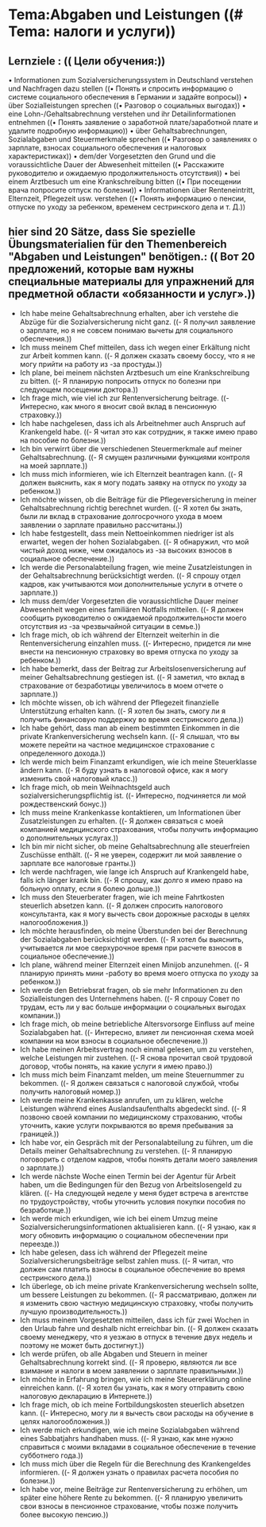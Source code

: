 # Tema:Abgaben und Leistungen ((# Tema: налоги и услуги))
## Lernziele : (( Цели обучения:))
• Informationen zum Sozialversicherungssystem in Deutschland verstehen und Nachfragen dazu stellen ((• Понять и спросить информацию о системе социального обеспечения в Германии и задайте вопросы))
• über Sozialleistungen sprechen ((• Разговор о социальных выгодах))
• eine Lohn-/Gehaltsabrechnung verstehen und ihr Detailinformationen entnehmen ((• Понять заявление о заработной плате/заработной плате и удалите подробную информацию))
• über Gehaltsabrechnungen, Sozialabgaben und Steuermerkmale sprechen ((• Разговор о заявлениях о зарплате, взносах социального обеспечения и налоговых характеристиках))
• dem/der Vorgesetzten den Grund und die voraussichtliche Dauer der Abwesenheit mitteilen ((• Расскажите руководителю и ожидаемую продолжительность отсутствия))
• bei einem Arztbesuch um eine Krankschreibung bitten ((• При посещении врача попросите отпуск по болезни))
• Informationen über Renteneintritt, Elternzeit, Pflegezeit usw. verstehen ((• Понять информацию о пенсии, отпуске по уходу за ребенком, временем сестринского дела и т. Д.))
## hier sind 20 Sätze, dass Sie spezielle Übungsmaterialien für den Themenbereich "Abgaben und Leistungen" benötigen.: (( Вот 20 предложений, которые вам нужны специальные материалы для упражнений для предметной области «обязанности и услуг».))
- Ich habe meine Gehaltsabrechnung erhalten, aber ich verstehe die Abzüge für die Sozialversicherung nicht ganz. ((- Я получил заявление о зарплате, но я не совсем понимаю вычеты для социального обеспечения.))
- Ich muss meinem Chef mitteilen, dass ich wegen einer Erkältung nicht zur Arbeit kommen kann. ((- Я должен сказать своему боссу, что я не могу прийти на работу из -за простуды.))
- Ich plane, bei meinem nächsten Arztbesuch um eine Krankschreibung zu bitten. ((- Я планирую попросить отпуск по болезни при следующем посещении доктора.))
- Ich frage mich, wie viel ich zur Rentenversicherung beitrage. ((- Интересно, как много я вносит свой вклад в пенсионную страховку.))
- Ich habe nachgelesen, dass ich als Arbeitnehmer auch Anspruch auf Krankengeld habe. ((- Я читал это как сотрудник, я также имею право на пособие по болезни.))
- Ich bin verwirrt über die verschiedenen Steuermerkmale auf meiner Gehaltsabrechnung. ((- Я смущен различными функциями контроля на моей зарплате.))
- Ich muss mich informieren, wie ich Elternzeit beantragen kann. ((- Я должен выяснить, как я могу подать заявку на отпуск по уходу за ребенком.))
- Ich möchte wissen, ob die Beiträge für die Pflegeversicherung in meiner Gehaltsabrechnung richtig berechnet wurden. ((- Я хотел бы знать, были ли вклад в страхование долгосрочного ухода в моем заявлении о зарплате правильно рассчитаны.))
- Ich habe festgestellt, dass mein Nettoeinkommen niedriger ist als erwartet, wegen der hohen Sozialabgaben. ((- Я обнаружил, что мой чистый доход ниже, чем ожидалось из -за высоких взносов в социальное обеспечение.))
- Ich werde die Personalabteilung fragen, wie meine Zusatzleistungen in der Gehaltsabrechnung berücksichtigt werden. ((- Я спрошу отдел кадров, как учитываются мои дополнительные услуги в отчете о зарплате.))
- Ich muss dem/der Vorgesetzten die voraussichtliche Dauer meiner Abwesenheit wegen eines familiären Notfalls mitteilen. ((- Я должен сообщить руководителю о ожидаемой продолжительности моего отсутствия из -за чрезвычайной ситуации в семье.))
- Ich frage mich, ob ich während der Elternzeit weiterhin in die Rentenversicherung einzahlen muss. ((- Интересно, придется ли мне внести на пенсионную страховку во время отпуска по уходу за ребенком.))
- Ich habe bemerkt, dass der Beitrag zur Arbeitslosenversicherung auf meiner Gehaltsabrechnung gestiegen ist. ((- Я заметил, что вклад в страхование от безработицы увеличилось в моем отчете о зарплате.))
- Ich möchte wissen, ob ich während der Pflegezeit finanzielle Unterstützung erhalten kann. ((- Я хотел бы знать, смогу ли я получить финансовую поддержку во время сестринского дела.))
- Ich habe gehört, dass man ab einem bestimmten Einkommen in die private Krankenversicherung wechseln kann. ((- Я слышал, что вы можете перейти на частное медицинское страхование с определенного дохода.))
- Ich werde mich beim Finanzamt erkundigen, wie ich meine Steuerklasse ändern kann. ((- Я буду узнать в налоговой офисе, как я могу изменить свой налоговый класс.))
- Ich frage mich, ob mein Weihnachtsgeld auch sozialversicherungspflichtig ist. ((- Интересно, подчиняется ли мой рождественский бонус.))
- Ich muss meine Krankenkasse kontaktieren, um Informationen über Zusatzleistungen zu erhalten. ((- Я должен связаться с моей компанией медицинского страхования, чтобы получить информацию о дополнительных услугах.))
- Ich bin mir nicht sicher, ob meine Gehaltsabrechnung alle steuerfreien Zuschüsse enthält. ((- Я не уверен, содержит ли мой заявление о зарплате все налоговые гранты.))
- Ich werde nachfragen, wie lange ich Anspruch auf Krankengeld habe, falls ich länger krank bin. ((- Я спрошу, как долго я имею право на больную оплату, если я болею дольше.))
- Ich muss den Steuerberater fragen, wie ich meine Fahrtkosten steuerlich absetzen kann. ((- Я должен спросить налогового консультанта, как я могу вычесть свои дорожные расходы в целях налогообложения.))
- Ich möchte herausfinden, ob meine Überstunden bei der Berechnung der Sozialabgaben berücksichtigt werden. ((- Я хотел бы выяснить, учитывается ли мое сверхурочное время при расчете взносов в социальное обеспечение.))
- Ich plane, während meiner Elternzeit einen Minijob anzunehmen. ((- Я планирую принять мини -работу во время моего отпуска по уходу за ребенком.))
- Ich werde den Betriebsrat fragen, ob sie mehr Informationen zu den Sozialleistungen des Unternehmens haben. ((- Я спрошу Совет по трудам, есть ли у вас больше информации о социальных выгодах компании.))
- Ich frage mich, ob meine betriebliche Altersvorsorge Einfluss auf meine Sozialabgaben hat. ((- Интересно, влияет ли пенсионная схема моей компании на мои взносы в социальное обеспечение.))
- Ich habe meinen Arbeitsvertrag noch einmal gelesen, um zu verstehen, welche Leistungen mir zustehen. ((- Я снова прочитал свой трудовой договор, чтобы понять, на какие услуги я имею право.))
- Ich muss mich beim Finanzamt melden, um meine Steuernummer zu bekommen. ((- Я должен связаться с налоговой службой, чтобы получить налоговый номер.))
- Ich werde meine Krankenkasse anrufen, um zu klären, welche Leistungen während eines Auslandsaufenthalts abgedeckt sind. ((- Я позвоню своей компании по медицинскому страхованию, чтобы уточнить, какие услуги покрываются во время пребывания за границей.))
- Ich habe vor, ein Gespräch mit der Personalabteilung zu führen, um die Details meiner Gehaltsabrechnung zu verstehen. ((- Я планирую поговорить с отделом кадров, чтобы понять детали моего заявления о зарплате.))
- Ich werde nächste Woche einen Termin bei der Agentur für Arbeit haben, um die Bedingungen für den Bezug von Arbeitslosengeld zu klären. ((- На следующей неделе у меня будет встреча в агентстве по трудоустройству, чтобы уточнить условия покупки пособия по безработице.))
- Ich werde mich erkundigen, wie ich bei einem Umzug meine Sozialversicherungsinformationen aktualisieren kann. ((- Я узнаю, как я могу обновить информацию о социальном обеспечении при переезде.))
- Ich habe gelesen, dass ich während der Pflegezeit meine Sozialversicherungsbeiträge selbst zahlen muss. ((- Я читал, что должен сам платить взносы в социальное обеспечение во время сестринского дела.))
- Ich überlege, ob ich meine private Krankenversicherung wechseln sollte, um bessere Leistungen zu bekommen. ((- Я рассматриваю, должен ли я изменить свою частную медицинскую страховку, чтобы получить лучшую производительность.))
- Ich muss meinem Vorgesetzten mitteilen, dass ich für zwei Wochen in den Urlaub fahre und deshalb nicht erreichbar bin. ((- Я должен сказать своему менеджеру, что я уезжаю в отпуск в течение двух недель и поэтому не может быть достигнут.))
- Ich werde prüfen, ob alle Abgaben und Steuern in meiner Gehaltsabrechnung korrekt sind. ((- Я проверю, являются ли все взимание и налоги в моем заявлении о зарплате правильными.))
- Ich möchte in Erfahrung bringen, wie ich meine Steuererklärung online einreichen kann. ((- Я хотел бы узнать, как я могу отправить свою налоговую декларацию в Интернете.))
- Ich frage mich, ob ich meine Fortbildungskosten steuerlich absetzen kann. ((- Интересно, могу ли я вычесть свои расходы на обучение в целях налогообложения.))
- Ich werde mich erkundigen, wie ich meine Sozialabgaben während eines Sabbatjahrs handhaben muss. ((- Я узнаю, как мне нужно справиться с моими вкладами в социальное обеспечение в течение субботнего года.))
- Ich muss mich über die Regeln für die Berechnung des Krankengeldes informieren. ((- Я должен узнать о правилах расчета пособия по болезни.))
- Ich habe vor, meine Beiträge zur Rentenversicherung zu erhöhen, um später eine höhere Rente zu bekommen. ((- Я планирую увеличить свои взносы в пенсионное страхование, чтобы позже получить более высокую пенсию.))
